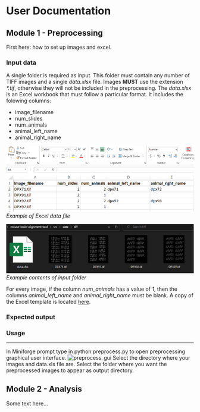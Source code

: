 # User Documentation

## Module 1 - Preprocessing
First here: how to set up images and excel.

### Input data
A single folder is required as input. This folder must contain any number of TIFF images and a single _data.xlsx_ file. Images __MUST__ use the extension _*.tif_, otherwise they will not be included in the preprocessing. The _data.xlsx_ is an Excel workbook that must follow a particular format. It includes the folowing columns:

- image_filename
- num_slides
- num_animals
- animal_left_name
- animal_right_name
  

![Example of data file](/assets/docs/screenshot-102249.png)  
_Example of Excel data file_

![Example contents of input folder](/assets/docs/screenshot-102625.png)  
_Example contents of input folder_

For every image, if the column *num_animals* has a value of _1_, then the columns *animal_left_name* and *animal_right_name* must be blank. A copy of the Excel template is located [here](excel_template.xlsx).

### Expected output

### Usage

------
In Miniforge prompt type in python preprocess.py to open preprocessing graphical user interface.
<img width="317" alt="preprocess_gui" src="https://github.com/Turku-BioImaging/mouse-brain-alignment-tool/assets/136598378/581beab6-5ac6-47db-8922-45bfb86e914a">
Select the directory where your images and data.xls file are. Select the folder where you want the preprocessed images to appear as output directory.

## Module 2 - Analysis
Some text here...
